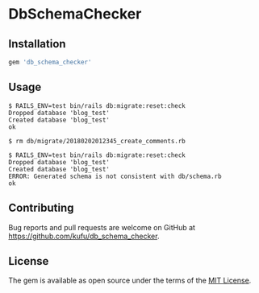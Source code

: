 # DbSchemaChecker

## Installation

```ruby
gem 'db_schema_checker'
```

## Usage

```console
$ RAILS_ENV=test bin/rails db:migrate:reset:check
Dropped database 'blog_test'
Created database 'blog_test'
ok

$ rm db/migrate/20180202012345_create_comments.rb

$ RAILS_ENV=test bin/rails db:migrate:reset:check
Dropped database 'blog_test'
Created database 'blog_test'
ERROR: Generated schema is not consistent with db/schema.rb
ok
```

## Contributing

Bug reports and pull requests are welcome on GitHub at https://github.com/kufu/db_schema_checker.

## License

The gem is available as open source under the terms of the [MIT License](https://opensource.org/licenses/MIT).
